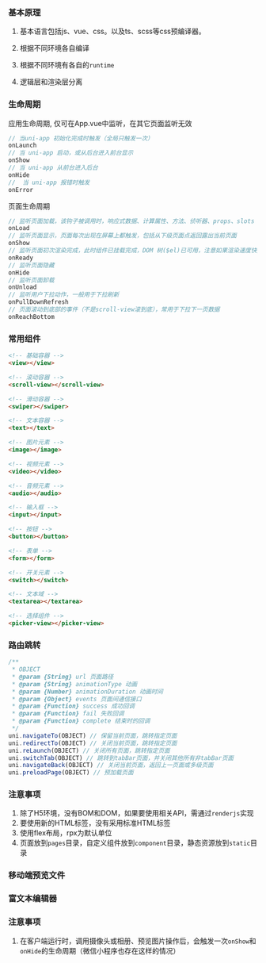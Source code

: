 ### 基本原理
1. 基本语言包括js、vue、css。以及ts、scss等css预编译器。

2. 根据不同环境各自编译

3. 根据不同环境有各自的`runtime`

4. 逻辑层和渲染层分离

### 生命周期
应用生命周期, 仅可在App.vue中监听，在其它页面监听无效
```js
// 当uni-app 初始化完成时触发（全局只触发一次）
onLaunch
// 当 uni-app 启动，或从后台进入前台显示
onShow
// 当 uni-app 从前台进入后台
onHide
// 	当 uni-app 报错时触发
onError
```

页面生命周期
```js
// 监听页面加载，该钩子被调用时，响应式数据、计算属性、方法、侦听器、props、slots 已设置完成，其参数为上个页面传递的数据，参数类型为 Object（用于页面传参）
onLoad
// 监听页面显示，页面每次出现在屏幕上都触发，包括从下级页面点返回露出当前页面
onShow
// 监听页面初次渲染完成，此时组件已挂载完成，DOM 树($el)已可用，注意如果渲染速度快，会在页面进入动画完成前触发
onReady
// 监听页面隐藏
onHide
// 监听页面卸载
onUnload
// 监听用户下拉动作，一般用于下拉刷新
onPullDownRefresh
// 页面滚动到底部的事件（不是scroll-view滚到底），常用于下拉下一页数据
onReachBottom
```
### 常用组件
```html
<!-- 基础容器 -->
<view></view>

<!-- 滚动容器 -->
<scroll-view></scroll-view>

<!-- 滑动容器 -->
<swiper></swiper>

<!-- 文本容器 -->
<text></text>

<!-- 图片元素 -->
<image></image>

<!-- 视频元素 -->
<video></video>

<!-- 音频元素 -->
<audio></audio>

<!-- 输入框 -->
<input></input>

<!-- 按钮 -->
<button></button>

<!-- 表单 -->
<form></form>

<!-- 开关元素 -->
<switch></switch>

<!-- 文本域 -->
<textarea></textarea>

<!-- 选择组件 -->
<picker-view></picker-view>
```

### 路由跳转
```js
/**
 * OBJECT
 * @param {String} url 页面路径
 * @param {String} animationType 动画
 * @param {Number} animationDuration 动画时间
 * @param {Object} events 页面间通信接口
 * @param {Function} success 成功回调
 * @param {Function} fail 失败回调
 * @param {Function} complete 结束时的回调
 */
uni.navigateTo(OBJECT) // 保留当前页面，跳转指定页面 
uni.redirectTo(OBJECT) // 关闭当前页面，跳转指定页面
uni.reLaunch(OBJECT) // 关闭所有页面，跳转指定页面
uni.switchTab(OBJECT) // 跳转到tabBar页面，并关闭其他所有非tabBar页面
uni.navigateBack(OBJECT) // 关闭当前页面，返回上一页面或多级页面
uni.preloadPage(OBJECT) // 预加载页面
```

### 注意事项
1. 除了H5环境，没有BOM和DOM，如果要使用相关API，需通过`renderjs`实现
2. 要使用新的HTML标签，没有采用标准HTML标签
3. 使用flex布局，rpx为默认单位
4. 页面放到`pages`目录，自定义组件放到`component`目录，静态资源放到`static`目录


### 移动端预览文件

### 富文本编辑器


### 注意事项
1. 在客户端运行时，调用摄像头或相册、预览图片操作后，会触发一次`onShow`和`onHide`的生命周期（微信小程序也存在这样的情况）